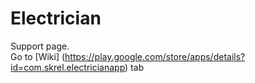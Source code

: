 # Electrician
Support page. <br /> 
Go to [Wiki] (https://play.google.com/store/apps/details?id=com.skrel.electricianapp) tab
